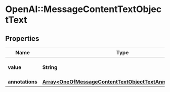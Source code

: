# OpenAI::MessageContentTextObjectText

## Properties
Name | Type | Description | Notes
------------ | ------------- | ------------- | -------------
**value** | **String** | The data that makes up the text. | 
**annotations** | [**Array&lt;OneOfMessageContentTextObjectTextAnnotationsItems&gt;**](.md) |  | 

